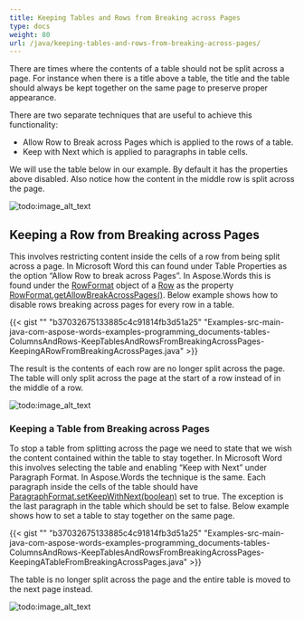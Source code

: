 ```yaml
---
title: Keeping Tables and Rows from Breaking across Pages
type: docs
weight: 80
url: /java/keeping-tables-and-rows-from-breaking-across-pages/
---
```


There are times where the contents of a table should not be split across a page. For instance when there is a title above a table, the title and the table should always be kept together on the same page to preserve proper appearance.

There are two separate techniques that are useful to achieve this functionality:

- Allow Row to Break across Pages which is applied to the rows of a table.
- Keep with Next which is applied to paragraphs in table cells.

We will use the table below in our example. By default it has the properties above disabled. Also notice how the content in the middle row is split across the page. 

![todo:image_alt_text](keeping-tables-and-rows-from-breaking-across-pages_1.png)

## Keeping a Row from Breaking across Pages

This involves restricting content inside the cells of a row from being split across a page. In Microsoft Word this can found under Table Properties as the option “Allow Row to break across Pages”.
In Aspose.Words this is found under the [RowFormat](http://www.aspose.com/api/java/words/com.aspose.words/classes/RowFormat) object of a [Row](http://www.aspose.com/api/java/words/com.aspose.words/classes/Row) as the property [RowFormat.getAllowBreakAcrossPages()](http://www.aspose.com/api/java/words/com.aspose.words/classes/rowformat/methods/getAllowBreakAcrossPages\(\)/). Below example shows how to disable rows breaking across pages for every row in a table.

{{< gist "" "b37032675133885c4c91814fb3d51a25" "Examples-src-main-java-com-aspose-words-examples-programming_documents-tables-ColumnsAndRows-KeepTablesAndRowsFromBreakingAcrossPages-KeepingARowFromBreakingAcrossPages.java" >}}

The result is the contents of each row are no longer split across the page. The table will only split across the page at the start of a row instead of in the middle of a row.

![todo:image_alt_text](keeping-tables-and-rows-from-breaking-across-pages_2.png)

### Keeping a Table from Breaking across Pages

To stop a table from splitting across the page we need to state that we wish the content contained within the table to stay together. In Microsoft Word this involves selecting the table and enabling “Keep with Next” under Paragraph Format. In Aspose.Words the technique is the same. Each paragraph inside the cells of the table should have [ParagraphFormat.setKeepWithNext(boolean)](http://www.aspose.com/api/java/words/com.aspose.words/classes/paragraphformat/methods/setKeepWithNext\(boolean\)/) set to true. The exception is the last paragraph in the table which should be set to false. Below example shows how to set a table to stay together on the same page.

{{< gist "" "b37032675133885c4c91814fb3d51a25" "Examples-src-main-java-com-aspose-words-examples-programming_documents-tables-ColumnsAndRows-KeepTablesAndRowsFromBreakingAcrossPages-KeepingATableFromBreakingAcrossPages.java" >}}

The table is no longer split across the page and the entire table is moved to the next page instead.

![todo:image_alt_text](keeping-tables-and-rows-from-breaking-across-pages_3.png)
